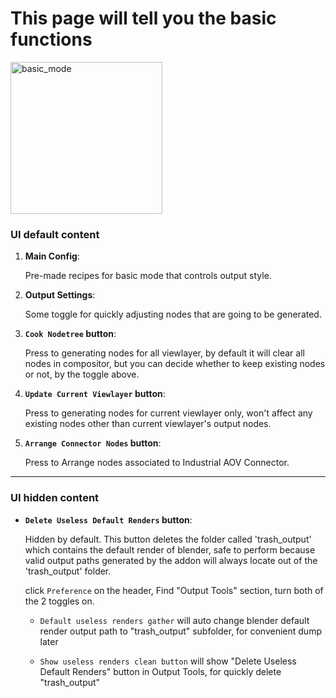 # This page will tell you the basic functions
<img width="243" alt="basic_mode" src="https://github.com/user-attachments/assets/277fb64b-c135-47f4-9cef-7c9736c90133" />

### **UI default content**
1. **Main Config**: 

    Pre-made recipes for basic mode that controls output style.
2. **Output Settings**: 

    Some toggle for quickly adjusting nodes that are going to be generated.
3. **`Cook Nodetree` button**: 

    Press to generating nodes for all viewlayer, by default it will clear all nodes in compositor, but you can decide whether to keep existing nodes or not, by the toggle above.
4. **`Update Current Viewlayer` button**: 

    Press to generating nodes for current viewlayer only, won't affect any existing nodes other than current viewlayer's output nodes. 
5. **`Arrange Connector Nodes` button**: 

    Press to Arrange nodes associated to Industrial AOV Connector. 
---
### **UI hidden content**
- **`Delete Useless Default Renders` button**: 

    Hidden by default. This button deletes the folder called 'trash_output' which contains the default render of blender, safe to perform because valid output paths generated by the addon will always locate out of the 'trash_output' folder. 
    
    click `Preference` on the header, Find "Output Tools" section, turn both of the 2 toggles on. 

    - `Default useless renders gather` will auto change blender default render output path to "trash_output" subfolder, for convenient dump later

    - `Show useless renders clean button` will show "Delete Useless Default Renders" button in Output Tools, for quickly delete "trash_output"

